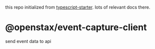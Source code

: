 this repo initialized from [typescript-starter](https://github.com/bitjson/typescript-starter). lots of relevant docs there.

# @openstax/event-capture-client

send event data to api
